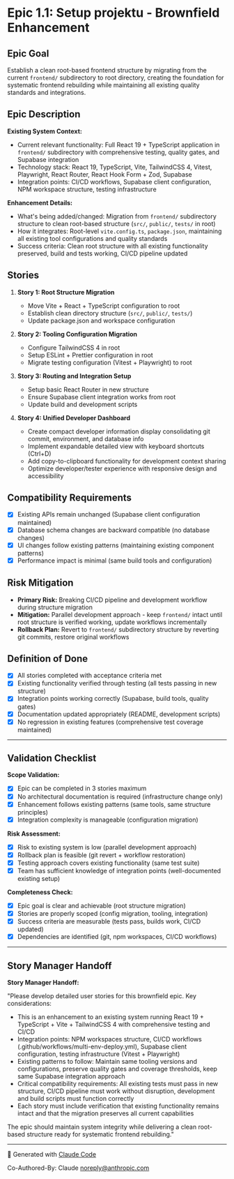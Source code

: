 # Epic 1.1: Setup projektu - Brownfield Enhancement

## Epic Goal

Establish a clean root-based frontend structure by migrating from the current `frontend/` subdirectory to root directory, creating the foundation for systematic frontend rebuilding while maintaining all existing quality standards and integrations.

## Epic Description

**Existing System Context:**

- Current relevant functionality: Full React 19 + TypeScript application in `frontend/` subdirectory with comprehensive testing, quality gates, and Supabase integration
- Technology stack: React 19, TypeScript, Vite, TailwindCSS 4, Vitest, Playwright, React Router, React Hook Form + Zod, Supabase
- Integration points: CI/CD workflows, Supabase client configuration, NPM workspace structure, testing infrastructure

**Enhancement Details:**

- What's being added/changed: Migration from `frontend/` subdirectory structure to clean root-based structure (`src/`, `public/`, `tests/` in root)
- How it integrates: Root-level `vite.config.ts`, `package.json`, maintaining all existing tool configurations and quality standards
- Success criteria: Clean root structure with all existing functionality preserved, build and tests working, CI/CD pipeline updated

## Stories

1. **Story 1: Root Structure Migration**
   - Move Vite + React + TypeScript configuration to root
   - Establish clean directory structure (`src/`, `public/`, `tests/`)
   - Update package.json and workspace configuration

2. **Story 2: Tooling Configuration Migration**
   - Configure TailwindCSS 4 in root
   - Setup ESLint + Prettier configuration in root
   - Migrate testing configuration (Vitest + Playwright) to root

3. **Story 3: Routing and Integration Setup**
   - Setup basic React Router in new structure
   - Ensure Supabase client integration works from root
   - Update build and development scripts

4. **Story 4: Unified Developer Dashboard**
   - Create compact developer information display consolidating git commit, environment, and database info
   - Implement expandable detailed view with keyboard shortcuts (Ctrl+D)
   - Add copy-to-clipboard functionality for development context sharing
   - Optimize developer/tester experience with responsive design and accessibility

## Compatibility Requirements

- [x] Existing APIs remain unchanged (Supabase client configuration maintained)
- [x] Database schema changes are backward compatible (no database changes)
- [x] UI changes follow existing patterns (maintaining existing component patterns)
- [x] Performance impact is minimal (same build tools and configuration)

## Risk Mitigation

- **Primary Risk:** Breaking CI/CD pipeline and development workflow during structure migration
- **Mitigation:** Parallel development approach - keep `frontend/` intact until root structure is verified working, update workflows incrementally
- **Rollback Plan:** Revert to `frontend/` subdirectory structure by reverting git commits, restore original workflows

## Definition of Done

- [x] All stories completed with acceptance criteria met
- [x] Existing functionality verified through testing (all tests passing in new structure)
- [x] Integration points working correctly (Supabase, build tools, quality gates)
- [x] Documentation updated appropriately (README, development scripts)
- [x] No regression in existing features (comprehensive test coverage maintained)

---

## Validation Checklist

**Scope Validation:**

- [x] Epic can be completed in 3 stories maximum
- [x] No architectural documentation is required (infrastructure change only)
- [x] Enhancement follows existing patterns (same tools, same structure principles)
- [x] Integration complexity is manageable (configuration migration)

**Risk Assessment:**

- [x] Risk to existing system is low (parallel development approach)
- [x] Rollback plan is feasible (git revert + workflow restoration)
- [x] Testing approach covers existing functionality (same test suite)
- [x] Team has sufficient knowledge of integration points (well-documented existing setup)

**Completeness Check:**

- [x] Epic goal is clear and achievable (root structure migration)
- [x] Stories are properly scoped (config migration, tooling, integration)
- [x] Success criteria are measurable (tests pass, builds work, CI/CD updated)
- [x] Dependencies are identified (git, npm workspaces, CI/CD workflows)

---

## Story Manager Handoff

**Story Manager Handoff:**

"Please develop detailed user stories for this brownfield epic. Key considerations:

- This is an enhancement to an existing system running React 19 + TypeScript + Vite + TailwindCSS 4 with comprehensive testing and CI/CD
- Integration points: NPM workspaces structure, CI/CD workflows (.github/workflows/multi-env-deploy.yml), Supabase client configuration, testing infrastructure (Vitest + Playwright)
- Existing patterns to follow: Maintain same tooling versions and configurations, preserve quality gates and coverage thresholds, keep same Supabase integration approach
- Critical compatibility requirements: All existing tests must pass in new structure, CI/CD pipeline must work without disruption, development and build scripts must function correctly
- Each story must include verification that existing functionality remains intact and that the migration preserves all current capabilities

The epic should maintain system integrity while delivering a clean root-based structure ready for systematic frontend rebuilding."

---

🤖 Generated with [Claude Code](https://claude.ai/code)

Co-Authored-By: Claude <noreply@anthropic.com>
